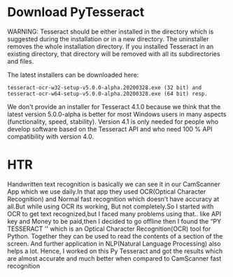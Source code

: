 # Download PyTesseract


WARNING: Tesseract should be either installed in the directory which is suggested during the installation or in a new directory. The uninstaller removes the whole installation directory. If you installed Tesseract in an existing directory, that directory will be removed with all its subdirectories and files.

The latest installers can be downloaded here:

    tesseract-ocr-w32-setup-v5.0.0-alpha.20200328.exe (32 bit) and
    tesseract-ocr-w64-setup-v5.0.0-alpha.20200328.exe (64 bit) resp.

We don't provide an installer for Tesseract 4.1.0 because we think that the latest version 5.0.0-alpha is better for most Windows users in many aspects (functionality, speed, stability). Version 4.1 is only needed for people who develop software based on the Tesseract API and who need 100 % API compatibility with version 4.0.



# HTR
Handwritten text recognition is basically we can see it in our CamScanner App which we use daily.In that app they used OCR(Optical Character Recognition) and Normal fast recognition which doesn’t have accuracy at all.But while using OCR its working, But not completely.So I started with OCR to get text recognized,but I faced many problems using that.. like API key and Money to be paid,then I decided to go offline then I found the “PY TESSERACT '' which is an Optical Character Recognition(OCR) tool for Python. Together they can be used to read the contents of a section of the screen. And further application in NLP(Natural Language Processing) also helps a lot.  Hence, I worked on this Py Tesseract and got the results which are almost accurate and much better when compared to CamScanner fast recognition
